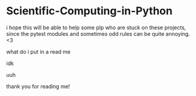 # Scientific-Computing-in-Python

i hope this will be able to help some plp who are stuck on these projects, since the pytest modules and sometimes odd rules can be quite annoying. <3

what do i put in a read me

idk

uuh

thank you for reading me!
